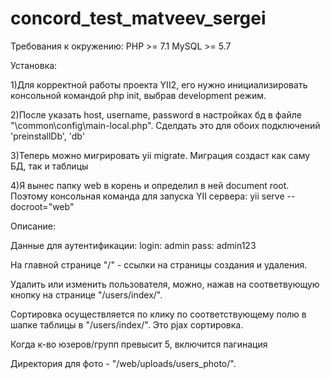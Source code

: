# concord_test_matveev_sergei
Требования к окружению:
PHP >= 7.1
MySQL >= 5.7

Установка:

1)Для корректной работы проекта YII2, его нужно инициализировать консольной командой php init, выбрав development режим.

2)После указать host, username, password в настройках бд в файле "\common\config\main-local.php". Сделдать это для обоих подключений 'preinstallDb', 'db'

3)Теперь можно мигрировать yii migrate. Миграция создаст как саму БД, так и таблицы

4)Я вынес папку web в корень и определил в ней document root. Поэтому консольная команда для запуска YII сервера: yii serve --docroot="web"

Описание:

Данные для аутентификации: 
login: admin
pass: admin123

На главной странице "/" - ссылки на страницы создания и удаления.

Удалить или изменить пользователя, можно, нажав на соответвующую кнопку на странице "/users/index/".

Сортировка осуществляется по клику по соответствующему полю в шапке таблицы
в "/users/index/". Это pjax сортировка.

Когда к-во юзеров/групп превысит 5, включится пагинация

Директория для фото - "/web/uploads/users_photo/".




